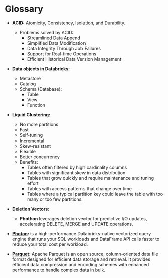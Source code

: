 # Glossary

- **ACID:** Atomicity, Consistency, Isolation, and Durability.
  - Problems solved by ACID:
    - Streamlined Data Append
    - Simplified Data Modification
    - Data Integrity Through Job Failures
    - Support for Real-time Operations
    - Efficient Historical Data Version Management

- **Data objects in Databricks:**
  - Metastore
  - Catalog
  - Schema (Database):
    - Table
    - View
    - Function
   
- **Liquid Clustering:**
  - No more partitions
  - Fast
  - Self-tuning
  - Incremental
  - Skew-resistant
  - Flexible
  - Better concurrency
  - Benefits:
    - Tables often filtered by high cardinality columns
    - Tables with significant skew in data distribution
    - Tables that grow quickly and require maintenance and tuning effort
    - Tables with access patterns that change over time
    - Tables where a typical partition key could leave the table with too many or too few partitions.
- **Deletion Vectors:**
  -  **Phothon** leverages deletion vector for predictive I/O updates, accelerating DELETE, MERGE and UPDATE operations.
 
-  **[Photon](https://docs.databricks.com/aws/en/compute/photon):** is a high-performance Databricks-native vectorized query engine that runs your SQL workloads and DataFrame API calls faster to reduce your total cost per workload.

-  **[Parquet](https://www.databricks.com/glossary/what-is-parquet):** Apache Parquet is an open source, column-oriented data file format designed for efficient data storage and retrieval. It provides efficient data compression and encoding schemes with enhanced performance to handle complex data in bulk. 

